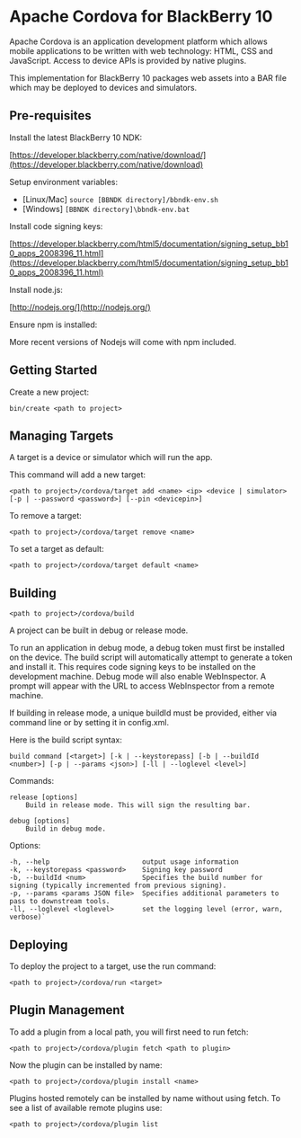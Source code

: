 # Apache Cordova for BlackBerry 10

Apache Cordova is an application development platform which allows mobile applications to be written with web technology: HTML, CSS and JavaScript. Access to device APIs is provided by native plugins.

This implementation for BlackBerry 10 packages web assets into a BAR file which may be deployed to devices and simulators.

## Pre-requisites

Install the latest BlackBerry 10 NDK:

[https://developer.blackberry.com/native/download/](https://developer.blackberry.com/native/download)

Setup environment variables:
- [Linux/Mac] `source [BBNDK directory]/bbndk-env.sh`
- [Windows] `[BBNDK directory]\bbndk-env.bat`

Install code signing keys:

[https://developer.blackberry.com/html5/documentation/signing_setup_bb10_apps_2008396_11.html](https://developer.blackberry.com/html5/documentation/signing_setup_bb10_apps_2008396_11.html)

Install node.js:

[http://nodejs.org/](http://nodejs.org/)

Ensure npm is installed:

More recent versions of Nodejs will come with npm included.

## Getting Started

Create a new project:

`bin/create <path to project>`

## Managing Targets

A target is a device or simulator which will run the app.

This command will add a new target:

`<path to project>/cordova/target add <name> <ip> <device | simulator> [-p | --password <password>] [--pin <devicepin>]`

To remove a target:

`<path to project>/cordova/target remove <name>`

To set a target as default:

`<path to project>/cordova/target default <name>`

## Building

`<path to project>/cordova/build`

A project can be built in debug or release mode.

To run an application in debug mode, a debug token must first be installed on the device. The build script will automatically attempt to generate a token and install it. This requires code signing keys to be installed on the development machine. Debug mode will also enable WebInspector. A prompt will appear with the URL to access WebInspector from a remote machine.

If building in release mode, a unique buildId must be provided, either via command line or by setting it in config.xml.

Here is the build script syntax:

`build command [<target>] [-k | --keystorepass] [-b | --buildId <number>] [-p | --params <json>] [-ll | --loglevel <level>]`

Commands:

    release [options]
        Build in release mode. This will sign the resulting bar.

    debug [options]
        Build in debug mode.

  Options:

    -h, --help                       output usage information
    -k, --keystorepass <password>    Signing key password
    -b, --buildId <num>              Specifies the build number for signing (typically incremented from previous signing).
    -p, --params <params JSON file>  Specifies additional parameters to pass to downstream tools.
    -ll, --loglevel <loglevel>       set the logging level (error, warn, verbose)`

## Deploying

To deploy the project to a target, use the run command:

`<path to project>/cordova/run <target>`

## Plugin Management

To add a plugin from a local path, you will first need to run fetch:

`<path to project>/cordova/plugin fetch <path to plugin>`

Now the plugin can be installed by name:

`<path to project>/cordova/plugin install <name>`

Plugins hosted remotely can be installed by name without using fetch. To see a list of available remote plugins use:

`<path to project>/cordova/plugin list`

